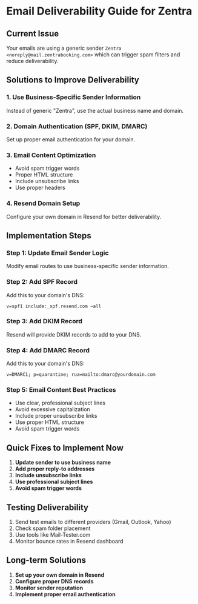 # Email Deliverability Guide for Zentra

## Current Issue
Your emails are using a generic sender `Zentra <noreply@mail.zentrabooking.com>` which can trigger spam filters and reduce deliverability.

## Solutions to Improve Deliverability

### 1. **Use Business-Specific Sender Information**
Instead of generic "Zentra", use the actual business name and domain.

### 2. **Domain Authentication (SPF, DKIM, DMARC)**
Set up proper email authentication for your domain.

### 3. **Email Content Optimization**
- Avoid spam trigger words
- Proper HTML structure
- Include unsubscribe links
- Use proper headers

### 4. **Resend Domain Setup**
Configure your own domain in Resend for better deliverability.

## Implementation Steps

### Step 1: Update Email Sender Logic
Modify email routes to use business-specific sender information.

### Step 2: Add SPF Record
Add this to your domain's DNS:
```
v=spf1 include:_spf.resend.com ~all
```

### Step 3: Add DKIM Record
Resend will provide DKIM records to add to your DNS.

### Step 4: Add DMARC Record
Add this to your domain's DNS:
```
v=DMARC1; p=quarantine; rua=mailto:dmarc@yourdomain.com
```

### Step 5: Email Content Best Practices
- Use clear, professional subject lines
- Avoid excessive capitalization
- Include proper unsubscribe links
- Use proper HTML structure
- Avoid spam trigger words

## Quick Fixes to Implement Now

1. **Update sender to use business name**
2. **Add proper reply-to addresses**
3. **Include unsubscribe links**
4. **Use professional subject lines**
5. **Avoid spam trigger words**

## Testing Deliverability

1. Send test emails to different providers (Gmail, Outlook, Yahoo)
2. Check spam folder placement
3. Use tools like Mail-Tester.com
4. Monitor bounce rates in Resend dashboard

## Long-term Solutions

1. **Set up your own domain in Resend**
2. **Configure proper DNS records**
3. **Monitor sender reputation**
4. **Implement proper email authentication**

